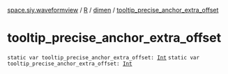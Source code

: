 [space.siy.waveformview](../../index.md) / [R](../index.md) / [dimen](index.md) / [tooltip_precise_anchor_extra_offset](./tooltip_precise_anchor_extra_offset.md)

# tooltip_precise_anchor_extra_offset

`static var tooltip_precise_anchor_extra_offset: `[`Int`](https://kotlinlang.org/api/latest/jvm/stdlib/kotlin/-int/index.html)
`static var tooltip_precise_anchor_extra_offset: `[`Int`](https://kotlinlang.org/api/latest/jvm/stdlib/kotlin/-int/index.html)